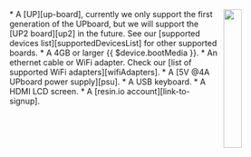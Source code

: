 <img style="float: right;padding-left: 10px;" src="/img/up-board/up-board.png" width="25%">
* A [UP][up-board], currently we only support the first generation of the UPboard, but we will support the [UP2 board][up2] in the future. See our [supported devices list][supportedDevicesList] for other supported boards.
* A 4GB or larger {{ $device.bootMedia }}.
* An ethernet cable or WiFi adapter. Check our [list of supported WiFi adapters][wifiAdapters].
* A [5V @4A UPboard power supply][psu].
* A USB keyboard.
* A HDMI LCD screen.
* A [resin.io account][link-to-signup].

[up-board]:http://www.up-board.org/up/
[up2]:http://www.up-board.org/upsquared/
[psu]:http://up-shop.org/up-peripherals/65-dc-power-adapter-for-up-board-eu-plug.html
[wifiAdapters]:/hardware/wifi-dongles/
[supportedDevicesList]:/hardware/devices/

[link-to-signup]:https://dashboard.resin.io/signup
